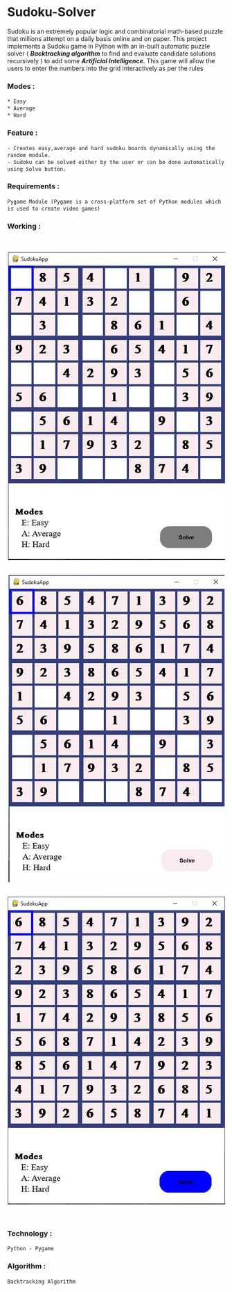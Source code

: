 # Sudoku-Solver
 
Sudoku is an extremely popular logic and combinatorial math-based puzzle that millions attempt on a daily basis online and on paper. This project implements a Sudoku game in Python with an in-built automatic puzzle solver ( ***Backtracking algorithm*** to find and evaluate candidate solutions recursively ) to add some ***Artificial Intelligence***. This game will allow the users to enter the numbers into the grid interactively as per the rules

### Modes : 
    * Easy 
    * Average
    * Hard
  
### Feature :
    - Creates easy,average and hard sudoku boards dynamically using the random module.
    - Sudoku can be solved either by the user or can be done automatically using Solve button.

### Requirements : 
    Pygame Module (Pygame is a cross-platform set of Python modules which is used to create video games)

### Working :
<br>
<br>
<div align="center"><img src="Capture.JPG" align="center" /></div>
<br /><br>
<div align="center"><img src="Capture1.JPG" align="center" /></div>
<br /><br>
<div align="center"><img src="Capture3.JPG" align="center" /></div>
<br /><br>

### Technology : 
    Python - Pygame 

### Algorithm :
    Backtracking Algorithm
